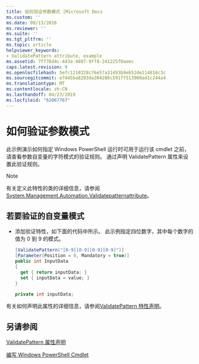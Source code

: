 ```yaml
---
title: 如何验证参数模式 |Microsoft Docs
ms.custom: ''
ms.date: 09/13/2016
ms.reviewer: ''
ms.suite: ''
ms.tgt_pltfrm: ''
ms.topic: article
helpviewer_keywords:
- ValidatePattern attribute, example
ms.assetid: 7ff76d4c-443a-4887-9ff8-241225f0aeec
caps.latest.revision: 9
ms.openlocfilehash: 5efc1210328c76e57a31d93b9eb52de114816c3c
ms.sourcegitcommit: e7445ba8203da304286c591ff513900ad1c244a4
ms.translationtype: MT
ms.contentlocale: zh-CN
ms.lasthandoff: 04/23/2019
ms.locfileid: "62067767"
---
```

# <a name="how-to-validate-an-argument-pattern"></a>如何验证参数模式

此示例演示如何指定 Windows PowerShell 运行时可用于运行该 cmdlet 之前，请查看参数自变量的字符模式的验证规则。 通过声明 ValidatePattern 属性来设置此验证规则。

> [!NOTE]
> 有关定义此特性的类的详细信息，请参阅[System.Management.Automation.Validatepatternattribute](/dotnet/api/System.Management.Automation.ValidatePatternAttribute)。

## <a name="to-validate-an-argument-pattern"></a>若要验证的自变量模式

- 添加验证特性，如下面的代码中所示。 此示例指定四位数字，其中每个数字的值为 0 到 9 的模式。

    ```csharp
    [ValidatePattern("[0-9][0-9][0-9][0-9]")]
    [Parameter(Position = 0, Mandatory = true)]
    public int InputData
    {
      get { return inputData; }
      set { inputData = value; }
    }

    private int inputData;
    ```

有关如何声明此属性的详细信息，请参阅[ValidatePattern 特性声明](./validatepattern-attribute-declaration.md)。

## <a name="see-also"></a>另请参阅

[ValidatePattern 属性声明](./validatepattern-attribute-declaration.md)

[编写 Windows PowerShell Cmdlet](./writing-a-windows-powershell-cmdlet.md)
